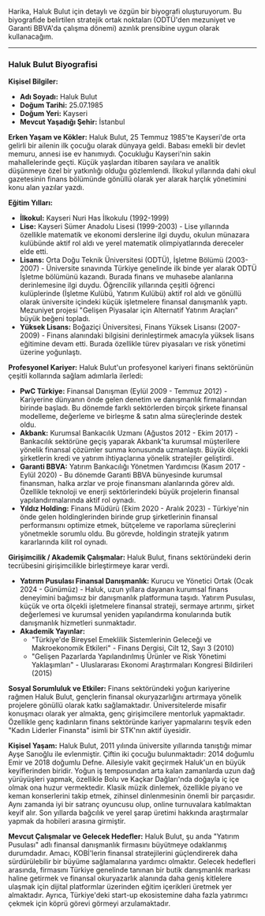 Harika, Haluk Bulut için detaylı ve özgün bir biyografi oluşturuyorum. Bu biyografide belirtilen stratejik ortak noktaları (ODTÜ'den mezuniyet ve Garanti BBVA'da çalışma dönemi) azınlık prensibine uygun olarak kullanacağım.

---

### Haluk Bulut Biyografisi

**Kişisel Bilgiler:**
*   **Adı Soyadı:** Haluk Bulut
*   **Doğum Tarihi:** 25.07.1985
*   **Doğum Yeri:** Kayseri
*   **Mevcut Yaşadığı Şehir:** İstanbul

**Erken Yaşam ve Kökler:**
Haluk Bulut, 25 Temmuz 1985'te Kayseri'de orta gelirli bir ailenin ilk çocuğu olarak dünyaya geldi. Babası emekli bir devlet memuru, annesi ise ev hanımıydı. Çocukluğu Kayseri'nin sakin mahallelerinde geçti. Küçük yaşlardan itibaren sayılara ve analitik düşünmeye özel bir yatkınlığı olduğu gözlemlendi. İlkokul yıllarında dahi okul gazetesinin finans bölümünde gönüllü olarak yer alarak harçlık yönetimini konu alan yazılar yazdı.

**Eğitim Yılları:**
*   **İlkokul:** Kayseri Nuri Has İlkokulu (1992-1999)
*   **Lise:** Kayseri Sümer Anadolu Lisesi (1999-2003) - Lise yıllarında özellikle matematik ve ekonomi derslerine ilgi duydu, okulun münazara kulübünde aktif rol aldı ve yerel matematik olimpiyatlarında dereceler elde etti.
*   **Lisans:** Orta Doğu Teknik Üniversitesi (ODTÜ), İşletme Bölümü (2003-2007) - Üniversite sınavında Türkiye genelinde ilk binde yer alarak ODTÜ İşletme bölümünü kazandı. Burada finans ve muhasebe alanlarına derinlemesine ilgi duydu. Öğrencilik yıllarında çeşitli öğrenci kulüplerinde (İşletme Kulübü, Yatırım Kulübü) aktif rol aldı ve gönüllü olarak üniversite içindeki küçük işletmelere finansal danışmanlık yaptı. Mezuniyet projesi "Gelişen Piyasalar için Alternatif Yatırım Araçları" büyük beğeni topladı.
*   **Yüksek Lisans:** Boğaziçi Üniversitesi, Finans Yüksek Lisansı (2007-2009) - Finans alanındaki bilgisini derinleştirmek amacıyla yüksek lisans eğitimine devam etti. Burada özellikle türev piyasaları ve risk yönetimi üzerine yoğunlaştı.

**Profesyonel Kariyer:**
Haluk Bulut'un profesyonel kariyeri finans sektörünün çeşitli kollarında sağlam adımlarla ilerledi:
*   **PwC Türkiye:** Finansal Danışman (Eylül 2009 - Temmuz 2012) - Kariyerine dünyanın önde gelen denetim ve danışmanlık firmalarından birinde başladı. Bu dönemde farklı sektörlerden birçok şirkete finansal modelleme, değerleme ve birleşme & satın alma süreçlerinde destek oldu.
*   **Akbank:** Kurumsal Bankacılık Uzmanı (Ağustos 2012 - Ekim 2017) - Bankacılık sektörüne geçiş yaparak Akbank'ta kurumsal müşterilere yönelik finansal çözümler sunma konusunda uzmanlaştı. Büyük ölçekli şirketlerin kredi ve yatırım ihtiyaçlarına yönelik stratejiler geliştirdi.
*   **Garanti BBVA:** Yatırım Bankacılığı Yönetmen Yardımcısı (Kasım 2017 - Eylül 2020) - Bu dönemde Garanti BBVA bünyesinde kurumsal finansman, halka arzlar ve proje finansmanı alanlarında görev aldı. Özellikle teknoloji ve enerji sektörlerindeki büyük projelerin finansal yapılandırmalarında aktif rol oynadı.
*   **Yıldız Holding:** Finans Müdürü (Ekim 2020 - Aralık 2023) - Türkiye'nin önde gelen holdinglerinden birinde grup şirketlerinin finansal performansını optimize etmek, bütçeleme ve raporlama süreçlerini yönetmekle sorumlu oldu. Bu görevde, holdingin stratejik yatırım kararlarında kilit rol oynadı.

**Girişimcilik / Akademik Çalışmalar:**
Haluk Bulut, finans sektöründeki derin tecrübesini girişimcilikle birleştirmeye karar verdi.
*   **Yatırım Pusulası Finansal Danışmanlık:** Kurucu ve Yönetici Ortak (Ocak 2024 - Günümüz) - Haluk, uzun yıllara dayanan kurumsal finans deneyimini bağımsız bir danışmanlık platformuna taşıdı. Yatırım Pusulası, küçük ve orta ölçekli işletmelere finansal strateji, sermaye artırımı, şirket değerlemesi ve kurumsal yeniden yapılandırma konularında butik danışmanlık hizmetleri sunmaktadır.
*   **Akademik Yayınlar:**
    *   "Türkiye'de Bireysel Emeklilik Sistemlerinin Geleceği ve Makroekonomik Etkileri" - Finans Dergisi, Cilt 12, Sayı 3 (2010)
    *   "Gelişen Pazarlarda Yapılandırılmış Ürünler ve Risk Yönetimi Yaklaşımları" - Uluslararası Ekonomi Araştırmaları Kongresi Bildirileri (2015)

**Sosyal Sorumluluk ve Etkiler:**
Finans sektöründeki yoğun kariyerine rağmen Haluk Bulut, gençlerin finansal okuryazarlığını artırmaya yönelik projelere gönüllü olarak katkı sağlamaktadır. Üniversitelerde misafir konuşmacı olarak yer almakta, genç girişimcilere mentorluk yapmaktadır. Özellikle genç kadınların finans sektöründe kariyer yapmalarını teşvik eden "Kadın Liderler Finansta" isimli bir STK'nın aktif üyesidir.

**Kişisel Yaşam:**
Haluk Bulut, 2011 yılında üniversite yıllarında tanıştığı mimar Ayşe Sarıoğlu ile evlenmiştir. Çiftin iki çocuğu bulunmaktadır: 2014 doğumlu Emir ve 2018 doğumlu Defne. Ailesiyle vakit geçirmek Haluk'un en büyük keyiflerinden biridir. Yoğun iş temposundan arta kalan zamanlarda uzun dağ yürüyüşleri yapmak, özellikle Bolu ve Kaçkar Dağları'nda doğayla iç içe olmak ona huzur vermektedir. Klasik müzik dinlemek, özellikle piyano ve keman konserlerini takip etmek, zihinsel dinlenmesinin önemli bir parçasıdır. Aynı zamanda iyi bir satranç oyuncusu olup, online turnuvalara katılmaktan keyif alır. Son yıllarda bağcılık ve yerel şarap üretimi hakkında araştırmalar yapmak da hobileri arasına girmiştir.

**Mevcut Çalışmalar ve Gelecek Hedefler:**
Haluk Bulut, şu anda "Yatırım Pusulası" adlı finansal danışmanlık firmasını büyütmeye odaklanmış durumdadır. Amacı, KOBİ'lerin finansal stratejilerini güçlendirerek daha sürdürülebilir bir büyüme sağlamalarına yardımcı olmaktır. Gelecek hedefleri arasında, firmasını Türkiye genelinde tanınan bir butik danışmanlık markası haline getirmek ve finansal okuryazarlık alanında daha geniş kitlelere ulaşmak için dijital platformlar üzerinden eğitim içerikleri üretmek yer almaktadır. Ayrıca, Türkiye'deki start-up ekosistemine daha fazla yatırımcı çekmek için köprü görevi görmeyi arzulamaktadır.